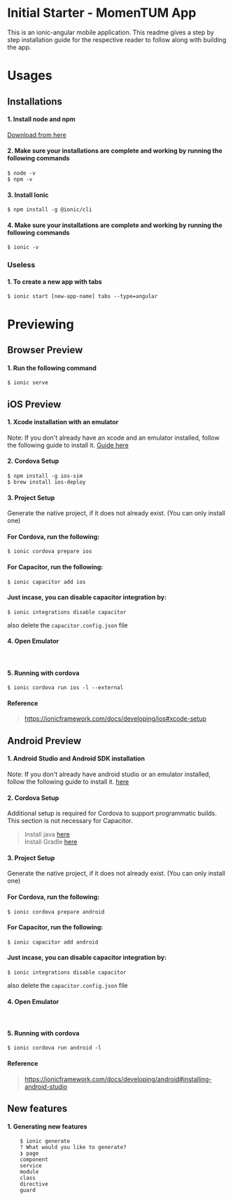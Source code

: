# Initial Starter - MomenTUM App

This is an ionic-angular mobile application. 
This readme gives a step by step installation guide for the respective
reader to follow along with building the app.

# Usages

## Installations
#### 1. Install node and npm 
[Download from here](https://nodejs.org/en/download/) 
#### 2. Make sure your installations are complete and working by running the following commands
    $ node -v
    $ npm -v
#### 3. Install Ionic
    $ npm install -g @ionic/cli
#### 4. Make sure your installations are complete and working by running the following commands 
    $ ionic -v

### Useless
#### 1. To create a new app with tabs
    $ ionic start [new-app-name] tabs --type=angular

# Previewing
## Browser Preview
#### 1. Run the following command
    $ ionic serve
    
    
## iOS Preview
#### 1. Xcode installation with an emulator
Note: If you don't already have an xcode and an emulator installed, follow the following guide
to install it. [Guide here](https://ionicframework.com/docs/developing/ios#xcode-setup)
#### 2. Cordova Setup 
    $ npm install -g ios-sim
    $ brew install ios-deploy
#### 3. Project Setup​
Generate the native project, if it does not already exist. (You can only install one)
#### For Cordova, run the following:
    $ ionic cordova prepare ios
#### For Capacitor, run the following:
    $ ionic capacitor add ios

#### Just incase, you can disable capacitor integration by:
    $ ionic integrations disable capacitor
also delete the ```capacitor.config.json``` file
#### 4. Open Emulator
<br>

#### 5. Running with cordova
    $ ionic cordova run ios -l --external
#### Reference
> https://ionicframework.com/docs/developing/ios#xcode-setup

## Android Preview
#### 1. Android Studio and Android SDK installation
Note: If you don't already have android studio or an emulator installed, follow the following guide
to install it. [here](https://ionicframework.com/docs/developing/android#android-studio)
#### 2. Cordova Setup
Additional setup is required for Cordova to support programmatic builds. This section is not necessary for Capacitor.
> Install java [here](https://ionicframework.com/docs/developing/android#java) <br>
> Install Gradle [here](https://ionicframework.com/docs/developing/android#gradle)
#### 3. Project Setup​
Generate the native project, if it does not already exist. (You can only install one)
#### For Cordova, run the following:
    $ ionic cordova prepare android
#### For Capacitor, run the following:
    $ ionic capacitor add android
#### Just incase, you can disable capacitor integration by:
    $ ionic integrations disable capacitor
also delete the ```capacitor.config.json``` file
#### 4. Open Emulator
<br>

#### 5. Running with cordova
    $ ionic cordova run android -l
#### Reference
> https://ionicframework.com/docs/developing/android#installing-android-studio


## New features
#### 1. Generating new features
        $ ionic generate
        ? What would you like to generate?
        ❯ page
        component
        service
        module
        class
        directive
        guard
